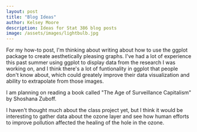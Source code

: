 ```yaml
---
layout: post
title: "Blog Ideas"
author: Kelsey Moore
description: Ideas for Stat 386 blog posts
image: /assets/images/lightbulb.jpg
---
```


For my how-to post, I'm thinking about writing about how to use the ggplot package to create aesthetically pleasing graphs. I've had a lot of experience this past summer using ggplot to display data from the research I was working on, and I think there's a lot of funtionality in ggplot that people don't know about, which could greately improve their data visualization and ability to extrapolate from those images.

I am planning on reading a book called "The Age of Surveillance Capitalism" by Shoshana Zuboff.

I haven't thought much about the class project yet, but I think it would be interesting to gather data about the ozone layer and see how human efforts to improve pollution affected the healing of the hole in the ozone.
